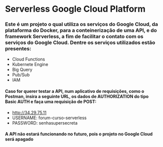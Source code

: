 # Serverless Google Cloud Platform

### Este é um projeto o qual utiliza os serviços do Google Cloud, da plataforma do Docker, para a conteinerização de uma API, e do framework Serverless, a fim de facilitar o contato com os serviços do Google Cloud. Dentre os serviços utilizados estão presentes:
  - Cloud Functions
  - Kubernete Engine
  - Big Query
  - Pub/Sub
  - IAM

#### Caso for querer testar a API, num aplicativo de requisições, como o Postman, insira a seguinte URL, os dados de AUTHORIZATION do tipo Basic AUTH e faça uma requisição de POST:
- http://34.29.75.11
- USERNAME: forum-curso-serverless
- PASSWORD: senhasupersecreta

#### A API não estará funcionando no futuro, pois o projeto no Google Cloud será apagado

